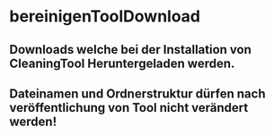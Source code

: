# bereinigenToolDownload
## Downloads welche bei der Installation von CleaningTool Heruntergeladen werden.


## Dateinamen und Ordnerstruktur dürfen nach veröffentlichung von Tool nicht verändert werden!
